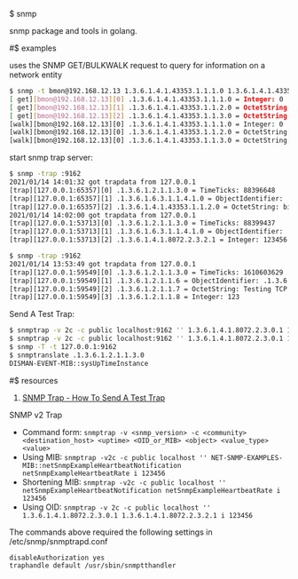 $ snmp

snmp package and tools in golang.

#$ examples

uses the SNMP GET/BULKWALK request to query for information on a network entity

```sh
$ snmp -t bmon@192.168.12.13 1.3.6.1.4.1.43353.1.1.1.0 1.3.6.1.4.1.43353.1.1.2.0 .1.3.6.1.4.1.43353.1.1.3.0
[ get][bmon@192.168.12.13][0] .1.3.6.1.4.1.43353.1.1.1.0 = Integer: 0
[ get][bmon@192.168.12.13][1] .1.3.6.1.4.1.43353.1.1.2.0 = OctetString: SVSJm#2018/05/17-2023/05/16;SVSQm#2018/05/17-2023/05/16;156b1ba46762d0be#2018/05/17-2023/05/16
[ get][bmon@192.168.12.13][2] .1.3.6.1.4.1.43353.1.1.3.0 = OctetString: 2021/1/14 14:0:48
[walk][bmon@192.168.12.13][0] .1.3.6.1.4.1.43353.1.1.1.0 = Integer: 0
[walk][bmon@192.168.12.13][0] .1.3.6.1.4.1.43353.1.1.2.0 = OctetString: SVSJm#2018/05/17-2023/05/16;SVSQm#2018/05/17-2023/05/16;156b1ba46762d0be#2018/05/17-2023/05/16
[walk][bmon@192.168.12.13][0] .1.3.6.1.4.1.43353.1.1.3.0 = OctetString: 2021/1/14 14:0:48
```

start snmp trap server:

```sh
$ snmp -trap :9162                                                                                     
2021/01/14 14:01:32 got trapdata from 127.0.0.1
[trap][127.0.0.1:65357][0] .1.3.6.1.2.1.1.3.0 = TimeTicks: 88396648
[trap][127.0.0.1:65357][1] .1.3.6.1.6.3.1.1.4.1.0 = ObjectIdentifier: .1.3.6.1.4.1.8072.2.3.0.1
[trap][127.0.0.1:65357][2] .1.3.6.1.4.1.43353.1.1.2.0 = OctetString: bingoohuang
2021/01/14 14:02:00 got trapdata from 127.0.0.1
[trap][127.0.0.1:53713][0] .1.3.6.1.2.1.1.3.0 = TimeTicks: 88399437
[trap][127.0.0.1:53713][1] .1.3.6.1.6.3.1.1.4.1.0 = ObjectIdentifier: .1.3.6.1.4.1.8072.2.3.0.1
[trap][127.0.0.1:53713][2] .1.3.6.1.4.1.8072.2.3.2.1 = Integer: 123456

$ snmp -trap :9162
2021/01/14 13:53:49 got trapdata from 127.0.0.1
[trap][127.0.0.1:59549][0] .1.3.6.1.2.1.1.3.0 = TimeTicks: 1610603629
[trap][127.0.0.1:59549][1] .1.3.6.1.2.1.1.6 = ObjectIdentifier: .1.3.6.1.2.1.1.6.10
[trap][127.0.0.1:59549][2] .1.3.6.1.2.1.1.7 = OctetString: Testing TCP trap...
[trap][127.0.0.1:59549][3] .1.3.6.1.2.1.1.8 = Integer: 123
```

Send A Test Trap:

```sh
$ snmptrap -v 2c -c public localhost:9162 '' 1.3.6.1.4.1.8072.2.3.0.1 1.3.6.1.4.1.43353.1.1.2.0  s bingoohuang
$ snmptrap -v 2c -c public localhost:9162 '' 1.3.6.1.4.1.8072.2.3.0.1 1.3.6.1.4.1.8072.2.3.2.1 i 123456
$ snmp -T -t 127.0.0.1:9162
$ snmptranslate .1.3.6.1.2.1.1.3.0
DISMAN-EVENT-MIB::sysUpTimeInstance
```

#$ resources

1. [SNMP Trap - How To Send A Test Trap](https://support.nagios.com/kb/article.php?id=493)

SNMP v2 Trap

- Command form: `snmptrap -v <snmp_version> -c <community> <destination_host> <uptime> <OID_or_MIB> <object> <value_type> <value>`
- Using MIB: `snmptrap -v2c -c public localhost '' NET-SNMP-EXAMPLES-MIB::netSnmpExampleHeartbeatNotification netSnmpExampleHeartbeatRate i 123456`
- Shortening MIB: `snmptrap -v2c -c public localhost '' netSnmpExampleHeartbeatNotification netSnmpExampleHeartbeatRate i 123456`
- Using OID: `snmptrap -v 2c -c public localhost '' 1.3.6.1.4.1.8072.2.3.0.1 1.3.6.1.4.1.8072.2.3.2.1 i 123456`

The commands above required the following settings in /etc/snmp/snmptrapd.conf

    disableAuthorization yes
    traphandle default /usr/sbin/snmptthandler  
